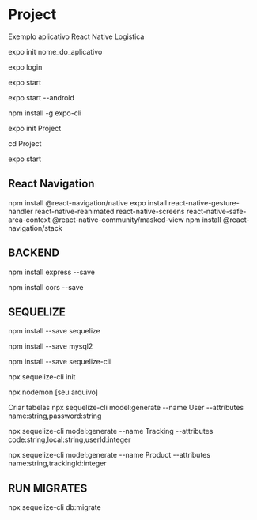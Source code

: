 # Project

Exemplo aplicativo React Native Logistica

expo init nome_do_aplicativo

expo login

expo start

expo start --android

npm install -g expo-cli

expo init Project

cd Project

expo start

## React Navigation

npm install @react-navigation/native
expo install react-native-gesture-handler react-native-reanimated react-native-screens react-native-safe-area-context @react-native-community/masked-view
npm install @react-navigation/stack

## BACKEND

npm install express --save

npm install cors --save

## SEQUELIZE

npm install --save sequelize

npm install --save mysql2

npm install --save sequelize-cli

npx sequelize-cli init

npx nodemon [seu arquivo]

Criar tabelas
npx sequelize-cli model:generate --name User --attributes name:string,password:string

npx sequelize-cli model:generate --name Tracking --attributes code:string,local:string,userId:integer

npx sequelize-cli model:generate --name Product --attributes name:string,trackingId:integer

## RUN MIGRATES

npx sequelize-cli db:migrate
